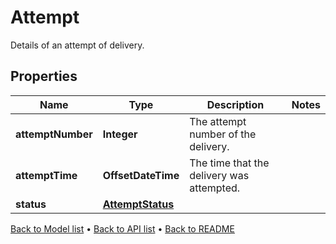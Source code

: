 

# Attempt

Details of an attempt of delivery.

## Properties

| Name | Type | Description | Notes |
|------------ | ------------- | ------------- | -------------|
|**attemptNumber** | **Integer** | The attempt number of the delivery. |  |
|**attemptTime** | **OffsetDateTime** | The time that the delivery was attempted. |  |
|**status** | [**AttemptStatus**](AttemptStatus.md) |  |  |



[Back to Model list](../README.md#documentation-for-models) &#8226; [Back to API list](../README.md#documentation-for-api-endpoints) &#8226; [Back to README](../README.md)


